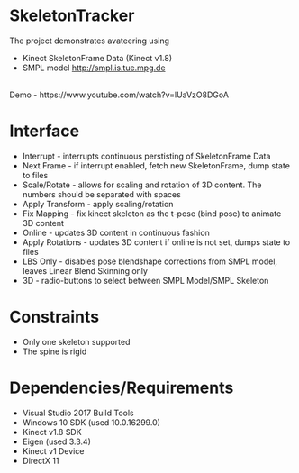 # SkeletonTracker

The project demonstrates avateering using 
* Kinect SkeletonFrame Data (Kinect v1.8) 
* SMPL model http://smpl.is.tue.mpg.de
</br>
Demo - https://www.youtube.com/watch?v=lUaVzO8DGoA

# Interface

* Interrupt - interrupts continuous perstisting of SkeletonFrame Data
* Next Frame - if interrupt enabled, fetch new SkeletonFrame, dump state to files
* Scale/Rotate - allows for scaling and rotation of 3D content. The numbers should be separated with spaces
* Apply Transform - apply scaling/rotation
* Fix Mapping - fix kinect skeleton as the t-pose (bind pose) to animate 3D content
* Online - updates 3D content in continuous fashion
* Apply Rotations - updates 3D content if online is not set, dumps state to files
* LBS Only - disables pose blendshape corrections from SMPL model, leaves Linear Blend Skinning only
* 3D - radio-buttons to select between SMPL Model/SMPL Skeleton

# Constraints
* Only one skeleton supported
* The spine is rigid

# Dependencies/Requirements
* Visual Studio 2017 Build Tools
* Windows 10 SDK (used 10.0.16299.0)
* Kinect v1.8 SDK
* Eigen (used 3.3.4) 
* Kinect v1 Device
* DirectX 11

